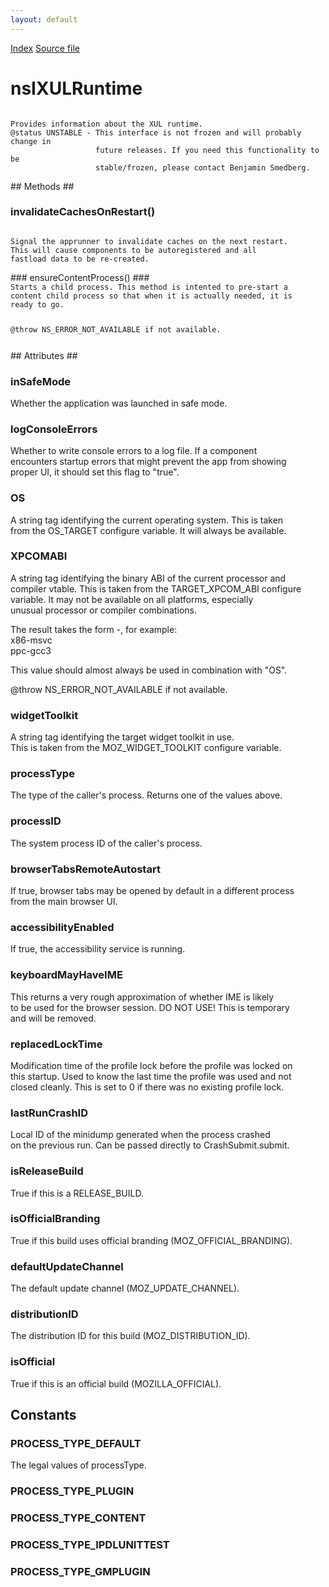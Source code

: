 ```yaml
---
layout: default
---
```

<div id='links'><a href="../index.html">Index</a>
<a href="http://dxr.mozilla.org/mozilla-central/source/xpcom/system/nsIXULRuntime.idl">Source file</a>
</div>

# nsIXULRuntime #
<code>  
Provides information about the XUL runtime.  
@status UNSTABLE - This interface is not frozen and will probably change in  
                   future releases. If you need this functionality to be  
                   stable/frozen, please contact Benjamin Smedberg.  
  
</code>
## Methods ##

### invalidateCachesOnRestart() ###
<code>  
Signal the apprunner to invalidate caches on the next restart.  
This will cause components to be autoregistered and all  
fastload data to be re-created.  
  
</code>
### ensureContentProcess() ###
<code>  
Starts a child process. This method is intented to pre-start a  
content child process so that when it is actually needed, it is  
ready to go.  
  
@throw NS_ERROR_NOT_AVAILABLE if not available.  
  
</code>
## Attributes ##

### inSafeMode ###
  
Whether the application was launched in safe mode.  
  

### logConsoleErrors ###
  
Whether to write console errors to a log file. If a component  
encounters startup errors that might prevent the app from showing  
proper UI, it should set this flag to "true".  
  

### OS ###
  
A string tag identifying the current operating system. This is taken  
from the OS_TARGET configure variable. It will always be available.  
  

### XPCOMABI ###
  
A string tag identifying the binary ABI of the current processor and  
compiler vtable. This is taken from the TARGET_XPCOM_ABI configure  
variable. It may not be available on all platforms, especially  
unusual processor or compiler combinations.  
  
The result takes the form <processor>-<compilerABI>, for example:  
  x86-msvc  
  ppc-gcc3  
  
This value should almost always be used in combination with "OS".  
  
@throw NS_ERROR_NOT_AVAILABLE if not available.  
  

### widgetToolkit ###
  
A string tag identifying the target widget toolkit in use.  
This is taken from the MOZ_WIDGET_TOOLKIT configure variable.  
  

### processType ###
  
The type of the caller's process.  Returns one of the values above.  
  

### processID ###
  
The system process ID of the caller's process.  
  

### browserTabsRemoteAutostart ###
  
If true, browser tabs may be opened by default in a different process  
from the main browser UI.  
  

### accessibilityEnabled ###
  
If true, the accessibility service is running.  
  

### keyboardMayHaveIME ###
  
This returns a very rough approximation of whether IME is likely  
to be used for the browser session. DO NOT USE! This is temporary  
and will be removed.  
  

### replacedLockTime ###
  
Modification time of the profile lock before the profile was locked on  
this startup. Used to know the last time the profile was used and not  
closed cleanly. This is set to 0 if there was no existing profile lock.  
  

### lastRunCrashID ###
  
Local ID of the minidump generated when the process crashed  
on the previous run. Can be passed directly to CrashSubmit.submit.  
  

### isReleaseBuild ###
  
True if this is a RELEASE_BUILD.  
  

### isOfficialBranding ###
  
True if this build uses official branding (MOZ_OFFICIAL_BRANDING).  
  

### defaultUpdateChannel ###
  
The default update channel (MOZ_UPDATE_CHANNEL).  
  

### distributionID ###
  
The distribution ID for this build (MOZ_DISTRIBUTION_ID).  
  

### isOfficial ###
  
True if this is an official build (MOZILLA_OFFICIAL).  
  

## Constants ##

### PROCESS_TYPE_DEFAULT ###
  
The legal values of processType.  
  

### PROCESS_TYPE_PLUGIN ###

### PROCESS_TYPE_CONTENT ###

### PROCESS_TYPE_IPDLUNITTEST ###

### PROCESS_TYPE_GMPLUGIN ###
